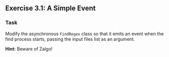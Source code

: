 ## Exercise 3.1: A Simple Event

### Task

Modify the asynchronous `FindRegex` class so that it emits an event when the find process starts, passing the input files list as an argument.

**Hint:** Beware of Zalgo!
